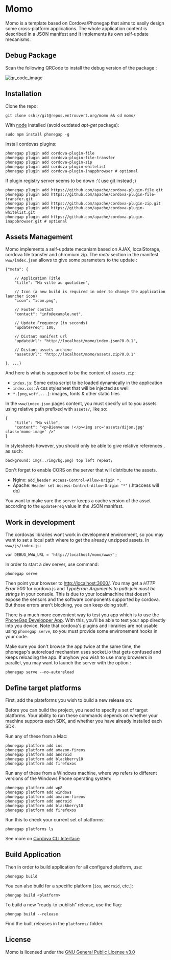 # Momo

Momo is a template based on Cordova/Phonegap that aims to easily design some
cross-platform applications. The whole application content is described in a
JSON manifest and It implements its own self-update mecanisms.

## Debug Package

Scan the following QRCode to install the debug version of the package :

![qr_code_image](https://chart.googleapis.com/chart?chs=116x116&cht=qr&chl=https://build.phonegap.com/apps/1327372/install/VR56zMQ89Zu_NZyDNq_s&chld=L|1&choe=UTF-8 "Momo Debug Application")

## Installation

Clone the repo:

    git clone ssh://git@repos.entrouvert.org/momo && cd momo/

With [node](http://nodejs.org/) installed (avoid outdated *apt-get* package):

    sudo npm install phonegap -g

Install cordovas plugins:

    phonegap plugin add cordova-plugin-file
    phonegap plugin add cordova-plugin-file-transfer
    phonegap plugin add cordova-plugin-zip
    phonegap plugin add cordova-plugin-whitelist
    phonegap plugin add cordova-plugin-inappbrowser # optional

If plugin registry server seems to be down :'( use git instead ;)

    phonegap plugin add https://github.com/apache/cordova-plugin-file.git
    phonegap plugin add https://github.com/apache/cordova-plugin-file-transfer.git
    phonegap plugin add https://github.com/apache/cordova-plugin-zip.git
    phonegap plugin add https://github.com/apache/cordova-plugin-whitelist.git
    phonegap plugin add https://github.com/apache/cordova-plugin-inappbrowser.git # optional

## Assets Management

Momo implements a self-update mecanism based on AJAX, localStorage, cordova
file transfer and chromium zip. The *meta* section in the manifest
`www/index.json` allows to give some parameters to the update :

    {"meta": {

        // Application Title
        "title": "Ma ville au quotidien",

        // Icon (a new build is required in oder to change the application launcher icon)
        "icon": "icon.png",

        // Footer contact
        "contact": "info@example.net",

        // Update Frequency (in seconds)
        "updateFreq": 100,                                    

        // Distant manifest url
        "updateUrl": "http://localhost/momo/index.json?0.0.1",

        // Distant assets archive
        "assetsUrl": "http://localhost/momo/assets.zip?0.0.1"

    }, ...}

And here is what is supposed to be the content of `assets.zip`:

- `index.js`: Some extra script to be loaded dynamically in the application
- `index.css`: A css stylesheet that will be injected as well
- `*.[png,woff,...]`: images, fonts & other static files

In the `www/index.json` pages content, you must specify url to you assets using
relative path prefixed with `assets/`, like so:

    {
        "title": "Ma ville",
        "content": "<p>Bienvenue !</p><img src='assets/dijon.jpg' class='momo-image' />"
    }

In stylesheets however, you should only be able to give relative references , as
such:

    background: img(../img/bg.png) top left repeat;

Don't forget to enable CORS on the server that will distribute the assets.

- Nginx: `add_header Access-Control-Allow-Origin *;`
- Apache: `Header set Access-Control-Allow-Origin "*"` (.htaccess will do)

You want to make sure the server keeps a cache version of the asset according to
the `updateFreq` value in the JSON manifest.

## Work in development

The cordovas libraries wont work in development environment, so you may want to
set a local path where to get the already unzipped assets. In `www/js/index.js`:

    var DEBUG_WWW_URL = 'http://localhost/momo/www/';

In order to start a dev server, use command:

    phonegap serve

Then point your browser to [http://localhost:3000/](http://localhost:3000/). You
may get a *HTTP Error 500* for cordova.js and *TypeError: Arguments to path.join
must be strings* in your console. This is due to your localmachine that doesn't
expose the sensors and the software components supported by cordova. But those
errors aren't blocking, you can keep doing stuff.

There is a much more convenient way to test you app which is to use the
[PhoneGap Developper App](http://app.phonegap.com/). With this, you'll be able
to test your app directly into you device. Note that cordova's plugins and
librairies are not usable using `phonegap serve`, so you must provide some
environement hooks in your code.

Make sure you don't browse the app twice at the same time, the phonegap's
autoreload mechanism uses socket.io that gets confused and keeps reloading the
app. If anyhow you wish to use many browsers in parallel, you may want to
launch the server with the option :

    phonegap serve --no-autoreload

## Define target platforms

First, add the plateforms you wish to build a new release on:

Before you can build the project, you need to specify a set of target platforms.
Your ability to run these commands depends on whether your machine supports each
SDK, and whether you have already installed each SDK.

Run any of these from a Mac:

    phonegap platform add ios
    phonegap platform add amazon-fireos
    phonegap platform add android
    phonegap platform add blackberry10
    phonegap platform add firefoxos

Run any of these from a Windows machine, where wp refers to different versions
of the Windows Phone operating system:

    phonegap platform add wp8
    phonegap platform add windows
    phonegap platform add amazon-fireos
    phonegap platform add android
    phonegap platform add blackberry10
    phonegap platform add firefoxos

Run this to check your current set of platforms:

    phonegap platforms ls

See more on [Cordova CLI
Interface](http://cordova.apache.org/docs/en/4.0.0/guide_cli_index.md.html)

## Build Application

Then in order to build application for all configured platform, use:

    phonegap build

You can also build for a specific platform [`ios`, `android`, etc.]:

    phongap build <platform>

To build a new "ready-to-publish" release, use the flag:
    
    phongap build --release

Find the built releases in the `platforms/` folder.
    
## License

Momo is licensed under the [GNU General Public License v3.0](http://www.gnu.org/) 

